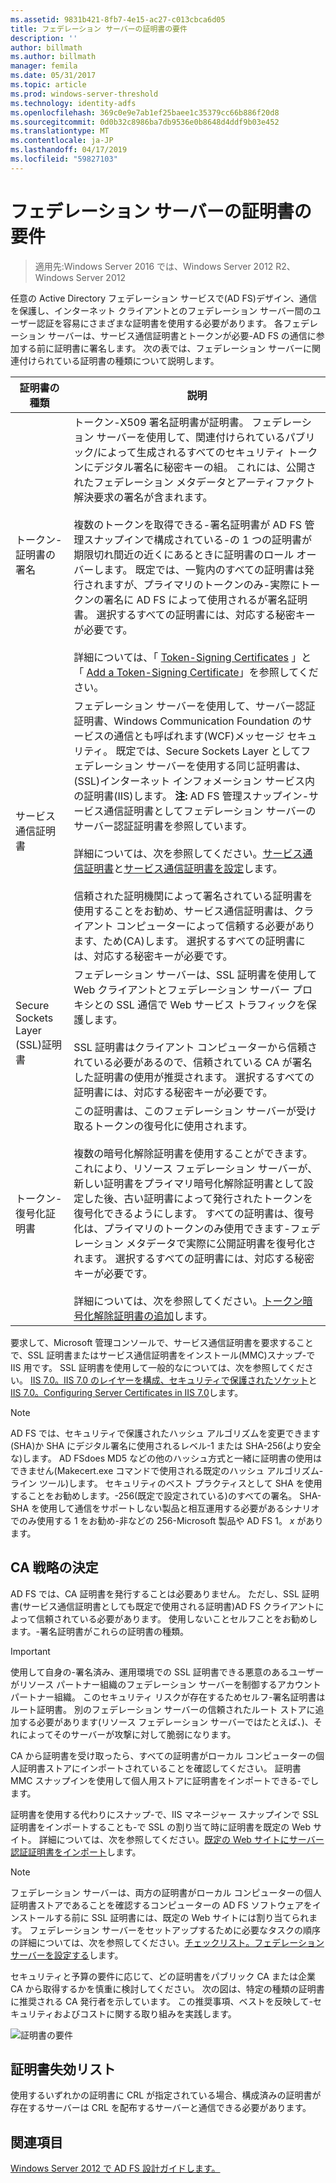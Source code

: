```yaml
---
ms.assetid: 9831b421-8fb7-4e15-ac27-c013cbca6d05
title: フェデレーション サーバーの証明書の要件
description: ''
author: billmath
ms.author: billmath
manager: femila
ms.date: 05/31/2017
ms.topic: article
ms.prod: windows-server-threshold
ms.technology: identity-adfs
ms.openlocfilehash: 369c0e9e7ab1ef25baee1c35379cc66b886f20d8
ms.sourcegitcommit: 0d0b32c8986ba7db9536e0b8648d4ddf9b03e452
ms.translationtype: MT
ms.contentlocale: ja-JP
ms.lasthandoff: 04/17/2019
ms.locfileid: "59827103"
---
```

# <a name="certificate-requirements-for-federation-servers"></a>フェデレーション サーバーの証明書の要件

>適用先:Windows Server 2016 では、Windows Server 2012 R2、Windows Server 2012

任意の Active Directory フェデレーション サービスで\(AD FS\)デザイン、通信を保護し、インターネット クライアントとのフェデレーション サーバー間のユーザー認証を容易にさまざまな証明書を使用する必要があります。 各フェデレーション サーバーは、サービス通信証明書とトークンが必要\-AD FS の通信に参加する前に証明書に署名します。 次の表では、フェデレーション サーバーに関連付けられている証明書の種類について説明します。  
  
|証明書の種類|説明|  
|--------------------|---------------|  
|トークン\-証明書の署名|トークン\-X509 署名証明書が証明書。 フェデレーション サーバーを使用して、関連付けられているパブリック\/によって生成されるすべてのセキュリティ トークンにデジタル署名に秘密キーの組。 これには、公開されたフェデレーション メタデータとアーティファクト解決要求の署名が含まれます。<br /><br />複数のトークンを取得できる\-署名証明書が AD FS 管理スナップインで構成されている\-の 1 つの証明書が期限切れ間近の近くにあるときに証明書のロール オーバーします。 既定では、一覧内のすべての証明書は発行されますが、プライマリのトークンのみ\-実際にトークンの署名に AD FS によって使用されるが署名証明書。 選択するすべての証明書には、対応する秘密キーが必要です。<br /><br />詳細については、「 [Token-Signing Certificates](Token-Signing-Certificates.md) 」と「 [Add a Token-Signing Certificate](../../ad-fs/deployment/Add-a-Token-Signing-Certificate.md)」を参照してください。|  
|サービス通信証明書|フェデレーション サーバーを使用して、サーバー認証証明書、Windows Communication Foundation のサービスの通信とも呼ばれます\(WCF\)メッセージ セキュリティ。 既定では、Secure Sockets Layer としてフェデレーション サーバーを使用する同じ証明書は、 \(SSL\)インターネット インフォメーション サービス内の証明書\(IIS\)します。 **注:** AD FS 管理スナップイン\-サービス通信証明書としてフェデレーション サーバーのサーバー認証証明書を参照しています。<br /><br />詳細については、次を参照してください。[サービス通信証明書](Service-Communications-Certificates.md)と[サービス通信証明書を設定](../../ad-fs/deployment/Set-a-Service-Communications-Certificate.md)します。<br /><br />信頼された証明機関によって署名されている証明書を使用することをお勧め、サービス通信証明書は、クライアント コンピューターによって信頼する必要があります、ため\(CA\)します。 選択するすべての証明書には、対応する秘密キーが必要です。|  
|Secure Sockets Layer \(SSL\)証明書|フェデレーション サーバーは、SSL 証明書を使用して Web クライアントとフェデレーション サーバー プロキシとの SSL 通信で Web サービス トラフィックを保護します。<br /><br />SSL 証明書はクライアント コンピューターから信頼されている必要があるので、信頼されている CA が署名した証明書の使用が推奨されます。 選択するすべての証明書には、対応する秘密キーが必要です。|  
|トークン\-復号化証明書|この証明書は、このフェデレーション サーバーが受け取るトークンの復号化に使用されます。<br /><br />複数の暗号化解除証明書を使用することができます。 これにより、リソース フェデレーション サーバーが、新しい証明書をプライマリ暗号化解除証明書として設定した後、古い証明書によって発行されたトークンを復号化できるようにします。 すべての証明書は、復号化は、プライマリのトークンのみ使用できます\-フェデレーション メタデータで実際に公開証明書を復号化されます。 選択するすべての証明書には、対応する秘密キーが必要です。<br /><br />詳細については、次を参照してください。[トークン暗号化解除証明書の追加](../../ad-fs/deployment/Add-a-Token-Decrypting-Certificate.md)します。|  
  
要求して、Microsoft 管理コンソールで、サービス通信証明書を要求することで、SSL 証明書またはサービス通信証明書をインストール\(MMC\)スナップ\-で IIS 用です。 SSL 証明書を使用して一般的なについては、次を参照してください。 [IIS 7.0。IIS 7.0 のレイヤーを構成、セキュリティで保護されたソケット](https://go.microsoft.com/fwlink/?LinkID=108544)と[IIS 7.0。Configuring Server Certificates in IIS 7.0](https://go.microsoft.com/fwlink/?LinkID=108545)します。  
  
> [!NOTE]  
> AD FS では、セキュリティで保護されたハッシュ アルゴリズムを変更できます\(SHA\)か SHA にデジタル署名に使用されるレベル\-1 または SHA\-256\(より安全な\)します。 AD FSdoes MD5 などの他のハッシュ方式と一緒に証明書の使用はできません\(Makecert.exe コマンドで使用される既定のハッシュ アルゴリズム\-ライン ツール\)します。 セキュリティのベスト プラクティスとして SHA を使用することをお勧めします。\-256\(既定で設定されている\)のすべての署名。 SHA\-SHA を使用して通信をサポートしない製品と相互運用する必要があるシナリオでのみ使用する 1 をお勧め\-非などの 256\-Microsoft 製品や AD FS 1。 *x* があります。  
  
## <a name="determining-your-ca-strategy"></a>CA 戦略の決定  
AD FS では、CA 証明書を発行することは必要ありません。 ただし、SSL 証明書\(サービス通信証明書としても既定で使用される証明書\)AD FS クライアントによって信頼されている必要があります。 使用しないことセルフことをお勧めします。\-署名証明書がこれらの証明書の種類。  
  
> [!IMPORTANT]  
> 使用して自身の\-署名済み、運用環境での SSL 証明書できる悪意のあるユーザーがリソース パートナー組織のフェデレーション サーバーを制御するアカウント パートナー組織。 このセキュリティ リスクが存在するためセルフ\-署名証明書はルート証明書。 別のフェデレーション サーバーの信頼されたルート ストアに追加する必要があります\(リソース フェデレーション サーバーではたとえば、\)、それによってそのサーバーが攻撃に対して脆弱になります。  
  
CA から証明書を受け取ったら、すべての証明書がローカル コンピューターの個人証明書ストアにインポートされていることを確認してください。 証明書 MMC スナップインを使用して個人用ストアに証明書をインポートできる\-でします。  
  
証明書を使用する代わりにスナップ\-で、IIS マネージャー スナップインで SSL 証明書をインポートすることも\-で SSL の割り当て時に証明書を既定の Web サイト。 詳細については、次を参照してください。[既定の Web サイトにサーバー認証証明書をインポート](../../ad-fs/deployment/Import-a-Server-Authentication-Certificate-to-the-Default-Web-Site.md)します。  
  
> [!NOTE]  
> フェデレーション サーバーは、両方の証明書がローカル コンピューターの個人証明書ストアであることを確認するコンピューターの AD FS ソフトウェアをインストールする前に SSL 証明書には、既定の Web サイトには割り当てられます。 フェデレーション サーバーをセットアップするために必要なタスクの順序の詳細については、次を参照してください。[チェックリスト。フェデレーション サーバーを設定する](../../ad-fs/deployment/Checklist--Setting-Up-a-Federation-Server.md)します。  
  
セキュリティと予算の要件に応じて、どの証明書をパブリック CA または企業 CA から取得するかを慎重に検討してください。 次の図は、特定の種類の証明書に推奨される CA 発行者を示しています。 この推奨事項、ベストを反映して\-セキュリティおよびコストに関する取り組みを実践します。  
  
![証明書の要件](media/adfs2_fedserver_certstory_1.png)  
  
## <a name="certificate-revocation-lists"></a>証明書失効リスト  
使用するいずれかの証明書に CRL が指定されている場合、構成済みの証明書が存在するサーバーは CRL を配布するサーバーと通信できる必要があります。  
  
## <a name="see-also"></a>関連項目
[Windows Server 2012 で AD FS 設計ガイドします。](AD-FS-Design-Guide-in-Windows-Server-2012.md)
